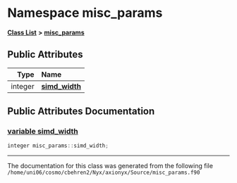 
# Namespace misc\_params


[**Class List**](annotated.md) **>** [**misc\_params**](namespacemisc__params.md)


















## Public Attributes

| Type | Name |
| ---: | :--- |
|  integer | [**simd\_width**](namespacemisc__params.md#variable-simd-width)  <br> |










## Public Attributes Documentation


### <a href="#variable-simd-width" id="variable-simd-width">variable simd\_width </a>


```cpp
integer misc_params::simd_width;
```



------------------------------
The documentation for this class was generated from the following file `/home/uni06/cosmo/cbehren2/Nyx/axionyx/Source/misc_params.f90`